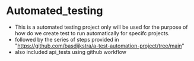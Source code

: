 # Automated_testing
- This is a automated testing project only will be used for the purpose of how do we create test to run automatically for specifc projects.
- followed by the series of steps provided in "https://github.com/basdijkstra/a-test-automation-project/tree/main"
- also included api_tests using github workflow